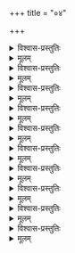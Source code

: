+++
title = "०४"

+++

<details><summary>विश्वास-प्रस्तुतिः</summary>

आद्ये चतुर्थशतके दशके शठारिस्  
तुष्टस्तथा परहितं दयया विवृण्वन् ।  
राज्यस्वरात्मपरिभोगचलाल्पभावौ  
सम्यक् प्रसाध्य हरिमेव पुमर्थमाह॥ ४–१ ॥ ॥
</details>

<details><summary>मूलम्</summary>

आद्ये चतुर्थशतके दशके शठारिस्  
तुष्टस्तथा परहितं दयया विवृण्वन् ।  
राज्यस्वरात्मपरिभोगचलाल्पभावौ  
सम्यक् प्रसाध्य हरिमेव पुमर्थमाह॥ ४–१ ॥ ॥
</details>

<details><summary>विश्वास-प्रस्तुतिः</summary>

तम् पूरुषार्थम् इतरार्थरुचेर् निवृत्त्या  
सान्द्रस्पृहासमयदेशविदूरगत्या च ।  
ईप्सुः शुचा तदनवाप्तिभुवा द्वितीये  
स्त्रीभावनां समधिगम्य मुनिर् मुमोह ॥ ४–२ ॥
</details>

<details><summary>मूलम्</summary>

तम् पूरुषार्थम् इतरार्थरुचेर् निवृत्त्या  
सान्द्रस्पृहासमयदेशविदूरगत्या च ।  
ईप्सुः शुचा तदनवाप्तिभुवा द्वितीये  
स्त्रीभावनां समधिगम्य मुनिर् मुमोह ॥ ४–२ ॥
</details>

<details><summary>विश्वास-प्रस्तुतिः</summary>

प्रीतः परं हरिर् अमुष्य तथा स्वभावाद्  
एतन्मनोवचनदेहकृतक्रियाभिः ।  
स्रक् चन्दनप्रमुखसर्वविधस्वभोगः  
संश्लिष्टवान् इदम् उवाच मुनिस् तृतीये ॥ ४–३ ॥
</details>

<details><summary>मूलम्</summary>

प्रीतः परं हरिर् अमुष्य तथा स्वभावाद्  
एतन्मनोवचनदेहकृतक्रियाभिः ।  
स्रक् चन्दनप्रमुखसर्वविधस्वभोगः  
संश्लिष्टवान् इदम् उवाच मुनिस् तृतीये ॥ ४–३ ॥
</details>

<details><summary>विश्वास-प्रस्तुतिः</summary>

तेन प्रहर्षम् अतिमात्रभवं स्वकीयं  
सात्म्यं विधातुम् अथ दूरगते मुकुन्दे ।  
सम्बन्धिनश्च सदृशांश्च विलोक्य शौरेर्  
भ्राम्यन् तमेव मुनिर् आर्तिम् अगाच् चतुर्थे॥ ४–४ ॥
</details>

<details><summary>मूलम्</summary>

तेन प्रहर्षम् अतिमात्रभवं स्वकीयं  
सात्म्यं विधातुम् अथ दूरगते मुकुन्दे ।  
सम्बन्धिनश्च सदृशांश्च विलोक्य शौरेर्  
भ्राम्यन् तमेव मुनिर् आर्तिम् अगाच् चतुर्थे॥ ४–४ ॥
</details>

<details><summary>विश्वास-प्रस्तुतिः</summary>

आनन्द निर्भरम् अधीनविभूतियुक्तं  
वैकुण्ठनाथम् अथ वीक्ष्य मुनिः स्तुवन् सः ।  
नान्यः समोस्ति मम नाप्य् अनवाप्यम् अद्य  
इत्यानन्दपूरम् आधिपञ्चमम् आससाद ॥ ४–५ ॥
</details>

<details><summary>मूलम्</summary>

आनन्द निर्भरम् अधीनविभूतियुक्तं  
वैकुण्ठनाथम् अथ वीक्ष्य मुनिः स्तुवन् सः ।  
नान्यः समोस्ति मम नाप्य् अनवाप्यम् अद्य  
इत्यानन्दपूरम् आधिपञ्चमम् आससाद ॥ ४–५ ॥
</details>

<details><summary>विश्वास-प्रस्तुतिः</summary>

स्वप्नोपमाद् अनुभवाद् अमुतोऽप्य् अलब्ध  
स्वापेक्षिते शठजिति व्यसनाद् विसञ्ज्ञे ।  
ये क्षुद्रदेवमुखतः परिहर्तुकामास्  
ते वारितास् तदुचितज्ञगिरैव षष्ठे ॥ ४–६ ॥
</details>

<details><summary>मूलम्</summary>

स्वप्नोपमाद् अनुभवाद् अमुतोऽप्य् अलब्ध  
स्वापेक्षिते शठजिति व्यसनाद् विसञ्ज्ञे ।  
ये क्षुद्रदेवमुखतः परिहर्तुकामास्  
ते वारितास् तदुचितज्ञगिरैव षष्ठे ॥ ४–६ ॥
</details>

<details><summary>विश्वास-प्रस्तुतिः</summary>

तद्भेषजात् स हरिनामकथाप्रसङ्गात्  
सञ्ज्ञामुपेत्य मुनिर् उद्भटदुःखबोधः ।  
आपत्सखत्वमुखवाचकतस् तमुच्चैर्  
आक्रुश्य वाञ्छितम् अयाचत सप्तमेन ॥ ४–७ ॥
</details>

<details><summary>मूलम्</summary>

तद्भेषजात् स हरिनामकथाप्रसङ्गात्  
सञ्ज्ञामुपेत्य मुनिर् उद्भटदुःखबोधः ।  
आपत्सखत्वमुखवाचकतस् तमुच्चैर्  
आक्रुश्य वाञ्छितम् अयाचत सप्तमेन ॥ ४–७ ॥
</details>

<details><summary>विश्वास-प्रस्तुतिः</summary>

एवं रुदन् अपि शठारिर् अलब्धकामः  
स्वोपेक्षणैकपरताम् अवधार्य शौरेः ।  
तत् शेषतादि रहिते सकले स्वकीये  
स्वस्मिन् अपि स्फुरितनिस्पृहतःअष्टमे अभूत् ॥ ४–८ ॥
</details>

<details><summary>मूलम्</summary>

एवं रुदन् अपि शठारिर् अलब्धकामः  
स्वोपेक्षणैकपरताम् अवधार्य शौरेः ।  
तत् शेषतादि रहिते सकले स्वकीये  
स्वस्मिन् अपि स्फुरितनिस्पृहतःअष्टमे अभूत् ॥ ४–८ ॥
</details>

<details><summary>विश्वास-प्रस्तुतिः</summary>

शोचन् मुनिः स्वसदृशं च सहायम् इच्छन्  
लोकं विलोक्य विपरीतरुचिं विषण्णः ।  
अत्रत्यवासम् असहन् हरिणा स्ववासं  
वैकुण्ठke प्रकटितं नवमे ददर्श ॥ ४–९ ॥
</details>

<details><summary>मूलम्</summary>

शोचन् मुनिः स्वसदृशं च सहायम् इच्छन्  
लोकं विलोक्य विपरीतरुचिं विषण्णः ।  
अत्रत्यवासम् असहन् हरिणा स्ववासं  
वैकुण्ठke प्रकटितं नवमे ददर्श ॥ ४–९ ॥
</details>

<details><summary>विश्वास-प्रस्तुतिः</summary>

बन्धे समेऽपि हरिणा निखिलात्मराशेः  
संसारहेतुम् इतरत्र परत्वबोधम् ।  
वेदेतिहासमुखतः परिहृत्य शौरेर्  
अर्चातनोः स दशमे व्यवृणोत् परत्वम् ॥ ४–१० ॥
</details>

<details><summary>मूलम्</summary>

बन्धे समेऽपि हरिणा निखिलात्मराशेः  
संसारहेतुम् इतरत्र परत्वबोधम् ।  
वेदेतिहासमुखतः परिहृत्य शौरेर्  
अर्चातनोः स दशमे व्यवृणोत् परत्वम् ॥ ४–१० ॥
</details>
